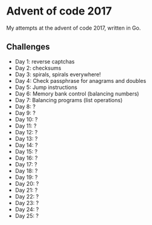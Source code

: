 # Advent of code 2017

My attempts at the advent of code 2017, written in Go.

## Challenges
* Day 1: reverse captchas
* Day 2: checksums
* Day 3: spirals, spirals everywhere!
* Day 4: Check passphrase for anagrams and doubles
* Day 5: Jump instructions
* Day 6: Memory bank control (balancing numbers)
* Day 7: Balancing programs (list operations)
* Day 8: ?
* Day 9: ?
* Day 10: ?
* Day 11: ?
* Day 12: ?
* Day 13: ?
* Day 14: ?
* Day 15: ?
* Day 16: ?
* Day 17: ?
* Day 18: ?
* Day 19: ?
* Day 20: ?
* Day 21: ?
* Day 22: ?
* Day 23: ?
* Day 24: ?
* Day 25: ?